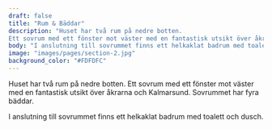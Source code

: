 ```yaml
---
draft: false
title: "Rum & Bäddar"
description: "Huset har två rum på nedre botten. 
Ett sovrum med ett fönster mot väster med en fantastisk utsikt över åkrarna och Kalmarsund. Sovrummet har fyra bäddar."
body: "I anslutning till sovrummet finns ett helkaklat badrum med toalett och dusch."
image: "images/pages/section-2.jpg"
background_color: "#FDFDFC"
---
```


Huset har två rum på nedre botten. 
Ett sovrum med ett fönster mot väster med en fantastisk utsikt över åkrarna och Kalmarsund. Sovrummet har fyra bäddar. 

I anslutning till sovrummet finns ett helkaklat badrum med toalett och dusch.